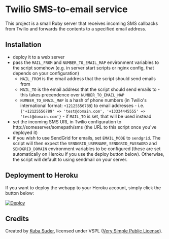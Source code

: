 # Twilio SMS-to-email service

This project is a small Ruby server that receives incoming SMS callbacks from Twilio and forwards the contents to a specified email address.

## Installation

* deploy it to a web server
* pass the `MAIL_FROM` and `NUMBER_TO_EMAIL_MAP` environment variables to the script somehow (e.g. in server start scripts or nginx config, that depends on your configuration)
	* `MAIL_FROM` is the email address that the script should send emails from
	* `MAIL_TO` is the email address that the script should send emails to - this takes precendence over `NUMBER_TO_EMAIL_MAP`
	* `NUMBER_TO_EMAIL_MAP` is a hash of phone numbers (in Twilio's international format: `+12125556789`) to email addresses - i.e. `{'+12125556789' => 'test@domain.com', '+13334445555' => 'test@domain.com'}` - if `MAIL_TO` is set, that will be used instead
* set the incoming SMS URL in Twilio configuration to http://someserver/somepath/sms (the URL to this script once you've deployed it)
* if you wish to use SendGrid for emails, set `EMAIL_MODE` to `sendgrid`.  The script will then expect the `SENDGRID_USERNAME`, `SENDGRID_PASSWORD` and `SENDGRID_DOMAIN` environment variables to be configured (these are set automatically on Heroku if you use the deploy button below). Otherwise, the script will default to using sendmail on your server.

## Deployment to Heroku

If you want to deploy the webapp to your Heroku account, simply click the button below:

[![Deploy](https://www.herokucdn.com/deploy/button.png)](https://heroku.com/deploy)

## Credits

Created by [Kuba Suder](http://mackuba.eu), licensed under VSPL ([Very Simple Public License](https://github.com/mackuba/twilio-sms-to-email/blob/master/VSPL-LICENSE.txt)).

